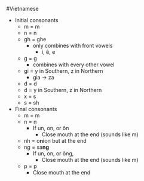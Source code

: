 #Vietnamese 
* Initial consonants
	* m = m
	* n = n
	* gh = ghe
		* only combines with front vowels
			* i, ê, e
	* g = g
		* combines with every other vowel
	* gi = y in Southern, z in Northern
		* gia -> za
	* đ = d
	* d = y in Southern, z in Northern
	* x = s
	* s = sh
* Final consonants
	* m = m
	* n = n
		* If un, on, or ôn
			* Close mouth at the end (sounds like m)
	* nh = o**ni**on but at the end
	* ng = sa**ng**
		* If un, on, or ông,
			* Close mouth at the end (sounds like m)
	* p = p
		* Close mouth at the end